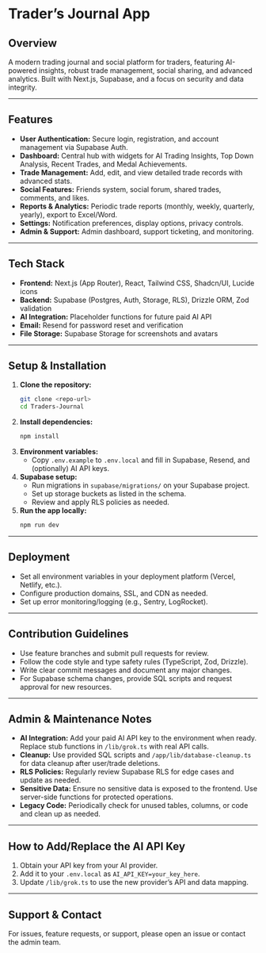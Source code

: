 # Trader’s Journal App

## Overview
A modern trading journal and social platform for traders, featuring AI-powered insights, robust trade management, social sharing, and advanced analytics. Built with Next.js, Supabase, and a focus on security and data integrity.

---

## Features
- **User Authentication:** Secure login, registration, and account management via Supabase Auth.
- **Dashboard:** Central hub with widgets for AI Trading Insights, Top Down Analysis, Recent Trades, and Medal Achievements.
- **Trade Management:** Add, edit, and view detailed trade records with advanced stats.
- **Social Features:** Friends system, social forum, shared trades, comments, and likes.
- **Reports & Analytics:** Periodic trade reports (monthly, weekly, quarterly, yearly), export to Excel/Word.
- **Settings:** Notification preferences, display options, privacy controls.
- **Admin & Support:** Admin dashboard, support ticketing, and monitoring.

---

## Tech Stack
- **Frontend:** Next.js (App Router), React, Tailwind CSS, Shadcn/UI, Lucide icons
- **Backend:** Supabase (Postgres, Auth, Storage, RLS), Drizzle ORM, Zod validation
- **AI Integration:** Placeholder functions for future paid AI API
- **Email:** Resend for password reset and verification
- **File Storage:** Supabase Storage for screenshots and avatars

---

## Setup & Installation
1. **Clone the repository:**
   ```bash
   git clone <repo-url>
   cd Traders-Journal
   ```
2. **Install dependencies:**
   ```bash
   npm install
   ```
3. **Environment variables:**
   - Copy `.env.example` to `.env.local` and fill in Supabase, Resend, and (optionally) AI API keys.
4. **Supabase setup:**
   - Run migrations in `supabase/migrations/` on your Supabase project.
   - Set up storage buckets as listed in the schema.
   - Review and apply RLS policies as needed.
5. **Run the app locally:**
   ```bash
   npm run dev
   ```

---

## Deployment
- Set all environment variables in your deployment platform (Vercel, Netlify, etc.).
- Configure production domains, SSL, and CDN as needed.
- Set up error monitoring/logging (e.g., Sentry, LogRocket).

---

## Contribution Guidelines
- Use feature branches and submit pull requests for review.
- Follow the code style and type safety rules (TypeScript, Zod, Drizzle).
- Write clear commit messages and document any major changes.
- For Supabase schema changes, provide SQL scripts and request approval for new resources.

---

## Admin & Maintenance Notes
- **AI Integration:** Add your paid AI API key to the environment when ready. Replace stub functions in `/lib/grok.ts` with real API calls.
- **Cleanup:** Use provided SQL scripts and `/app/lib/database-cleanup.ts` for data cleanup after user/trade deletions.
- **RLS Policies:** Regularly review Supabase RLS for edge cases and update as needed.
- **Sensitive Data:** Ensure no sensitive data is exposed to the frontend. Use server-side functions for protected operations.
- **Legacy Code:** Periodically check for unused tables, columns, or code and clean up as needed.

---

## How to Add/Replace the AI API Key
1. Obtain your API key from your AI provider.
2. Add it to your `.env.local` as `AI_API_KEY=your_key_here`.
3. Update `/lib/grok.ts` to use the new provider’s API and data mapping.

---

## Support & Contact
For issues, feature requests, or support, please open an issue or contact the admin team. 